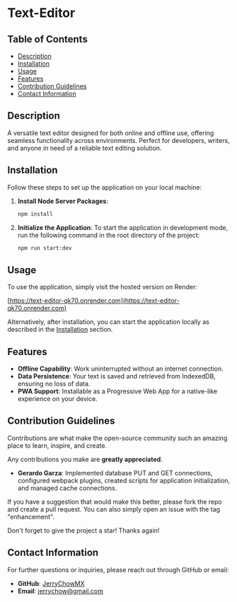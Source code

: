 # Text-Editor

## Table of Contents
- [Description](#description)
- [Installation](#installation)
- [Usage](#usage)
- [Features](#features)
- [Contribution Guidelines](#contribution-guidelines)
- [Contact Information](#contact-information)

## Description

A versatile text editor designed for both online and offline use, offering seamless functionality across environments. Perfect for developers, writers, and anyone in need of a reliable text editing solution.

## Installation

Follow these steps to set up the application on your local machine:

1. **Install Node Server Packages**:
    ```sh
    npm install
    ```
   
2. **Initialize the Application**:
    To start the application in development mode, run the following command in the root directory of the project:
    ```sh
    npm run start:dev
    ```

## Usage

To use the application, simply visit the hosted version on Render:

[https://text-editor-qk70.onrender.com](https://text-editor-qk70.onrender.com)

Alternatively, after installation, you can start the application locally as described in the [Installation](#installation) section.

## Features

- **Offline Capability**: Work uninterrupted without an internet connection.
- **Data Persistence**: Your text is saved and retrieved from IndexedDB, ensuring no loss of data.
- **PWA Support**: Installable as a Progressive Web App for a native-like experience on your device.

## Contribution Guidelines

Contributions are what make the open-source community such an amazing place to learn, inspire, and create. 

Any contributions you make are **greatly appreciated**.

- **Gerardo Garza**: Implemented database PUT and GET connections, configured webpack plugins, created scripts for application initialization, and managed cache connections.

If you have a suggestion that would make this better, please fork the repo and create a pull request. You can also simply open an issue with the tag "enhancement".

Don't forget to give the project a star! Thanks again!

## Contact Information

For further questions or inquiries, please reach out through GitHub or email:

- **GitHub**: [JerryChowMX](https://github.com/JerryChowMX)
- **Email**: jerrychow@gmail.com
